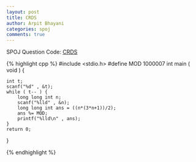 ```yaml
---
layout: post
title: CRDS
author: Arpit Bhayani
categories: spoj
comments: true
---
```


SPOJ Question Code: [CRDS](http://www.spoj.com/problems/CRDS/)

{% highlight cpp %}
#include <stdio.h>
#define MOD 1000007
int main ( void ) {

	int t;
	scanf("%d" , &t);
	while ( t-- ) {
		long long int n;
		scanf("%lld" , &n);
		long long int ans = ((n*(3*n+1))/2);
		ans %= MOD;
		printf("%lld\n" , ans);
	}
	return 0;
}

{% endhighlight %}